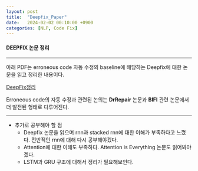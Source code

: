 ```yaml
---
layout: post
title:  "Deepfix_Paper"
date:   2024-02-02 00:10:00 +0900
categories: [NLP, Code Fix]
---
```

#### DEEPFIX 논문 정리

****

아래 PDF는 erroneous code 자동 수정의 baseline에 해당하는 Deepfix에 대한 논문을 읽고 정리한 내용이다.

[DeepFix정리](/assets/pdf/Deepfix_study.pdf)

Erroneous code의 자동 수정과 관련된 논의는 **DrRepair** 논문과 **BIFI** 관련 논문에서 더 발전된 형태로 다루어진다.

****

* 추가로 공부해야 할 점
  * Deepfix 논문을 읽으며 rnn과 stacked rnn에 대한 이해가 부족하다고 느꼈다. 전반적인 rnn에 대해 다시 공부해야겠다.
  * Attention에 대한 이해도 부족하다. Attention is Everything 논문도 읽어봐야겠다.
  * LSTM과 GRU 구조에 대해서 정리가 필요해보인다.
